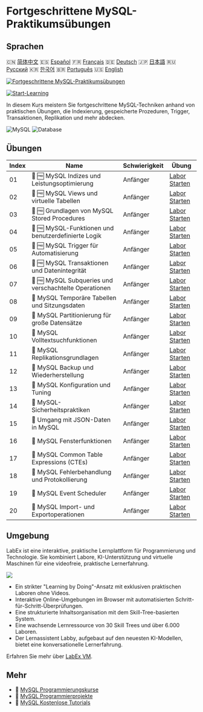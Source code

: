 # Fortgeschrittene MySQL-Praktikumsübungen

## Sprachen

🇨🇳 [简体中文](README_zh.md) 🇪🇸 [Español](README_es.md) 🇫🇷 [Français](README_fr.md) 🇩🇪 [Deutsch](README_de.md) 🇯🇵 [日本語](README_ja.md) 🇷🇺 [Русский](README_ru.md) 🇰🇷 [한국어](README_ko.md) 🇧🇷 [Português](README_pt.md) 🇺🇸 [English](README.md) 

[![Fortgeschrittene MySQL-Praktikumsübungen](https://cover-creator.labex.io/advanced-mysql-practical-labs.png?lang=de)](https://labex.io/de/courses/advanced-mysql-practical-labs)

[![Start-Learning](https://img.shields.io/badge/Start-Learning-whitesmoke?style=for-the-badge)](https://labex.io/de/courses/advanced-mysql-practical-labs)

In diesem Kurs meistern Sie fortgeschrittene MySQL-Techniken anhand von praktischen Übungen, die Indexierung, gespeicherte Prozeduren, Trigger, Transaktionen, Replikation und mehr abdecken.

![MySQL](https://img.shields.io/badge/MySQL-whitesmoke?style=for-the-badge&logo=mysql)
![Database](https://img.shields.io/badge/Database-whitesmoke?style=for-the-badge&logo=database)


## Übungen

|   Index | Name                                                  | Schwierigkeit   | Übung                                                                                                                             |
|---------|-------------------------------------------------------|-----------------|-----------------------------------------------------------------------------------------------------------------------------------|
|      01 | 📖 🆓 MySQL Indizes und Leistungsoptimierung          | Anfänger        | <a target='_blank' href='https://labex.io/de/tutorials/mysql-mysql-indexes-and-performance-optimization-550910'>Labor Starten</a> |
|      02 | 📖 🆓 MySQL Views und virtuelle Tabellen              | Anfänger        | <a target='_blank' href='https://labex.io/de/tutorials/mysql-mysql-views-and-virtual-tables-550920'>Labor Starten</a>             |
|      03 | 📖 🆓 Grundlagen von MySQL Stored Procedures          | Anfänger        | <a target='_blank' href='https://labex.io/de/tutorials/mysql-mysql-stored-procedures-basics-550915'>Labor Starten</a>             |
|      04 | 📖 🆓 MySQL-Funktionen und benutzerdefinierte Logik   | Anfänger        | <a target='_blank' href='https://labex.io/de/tutorials/mysql-mysql-functions-and-custom-logic-550908'>Labor Starten</a>           |
|      05 | 📖 🆓 MySQL Trigger für Automatisierung               | Anfänger        | <a target='_blank' href='https://labex.io/de/tutorials/mysql-mysql-triggers-for-automation-550919'>Labor Starten</a>              |
|      06 | 📖 🆓 MySQL Transaktionen und Datenintegrität         | Anfänger        | <a target='_blank' href='https://labex.io/de/tutorials/mysql-mysql-transactions-and-data-integrity-550918'>Labor Starten</a>      |
|      07 | 📖 🆓 MySQL Subqueries und verschachtelte Operationen | Anfänger        | <a target='_blank' href='https://labex.io/de/tutorials/mysql-mysql-subqueries-and-nested-operations-550916'>Labor Starten</a>     |
|      08 | 📖  MySQL Temporäre Tabellen und Sitzungsdaten        | Anfänger        | <a target='_blank' href='https://labex.io/de/tutorials/mysql-mysql-temporary-tables-and-session-data-550917'>Labor Starten</a>    |
|      09 | 📖  MySQL Partitionierung für große Datensätze        | Anfänger        | <a target='_blank' href='https://labex.io/de/tutorials/mysql-mysql-partitioning-for-large-datasets-550912'>Labor Starten</a>      |
|      10 | 📖  MySQL Volltextsuchfunktionen                      | Anfänger        | <a target='_blank' href='https://labex.io/de/tutorials/mysql-mysql-full-text-search-capabilities-550907'>Labor Starten</a>        |
|      11 | 📖  MySQL Replikationsgrundlagen                      | Anfänger        | <a target='_blank' href='https://labex.io/de/tutorials/mysql-mysql-replication-basics-550913'>Labor Starten</a>                   |
|      12 | 📖  MySQL Backup und Wiederherstellung                | Anfänger        | <a target='_blank' href='https://labex.io/de/tutorials/mysql-mysql-backup-and-recovery-550902'>Labor Starten</a>                  |
|      13 | 📖  MySQL Konfiguration und Tuning                    | Anfänger        | <a target='_blank' href='https://labex.io/de/tutorials/mysql-mysql-configuration-and-tuning-550904'>Labor Starten</a>             |
|      14 | 📖  MySQL-Sicherheitspraktiken                        | Anfänger        | <a target='_blank' href='https://labex.io/de/tutorials/mysql-mysql-security-best-practices-550914'>Labor Starten</a>              |
|      15 | 📖  Umgang mit JSON-Daten in MySQL                    | Anfänger        | <a target='_blank' href='https://labex.io/de/tutorials/mysql-mysql-json-data-handling-550911'>Labor Starten</a>                   |
|      16 | 📖  MySQL Fensterfunktionen                           | Anfänger        | <a target='_blank' href='https://labex.io/de/tutorials/mysql-mysql-window-functions-550921'>Labor Starten</a>                     |
|      17 | 📖  MySQL Common Table Expressions (CTEs)             | Anfänger        | <a target='_blank' href='https://labex.io/de/tutorials/mysql-mysql-common-table-expressions-ctes-550903'>Labor Starten</a>        |
|      18 | 📖  MySQL Fehlerbehandlung und Protokollierung        | Anfänger        | <a target='_blank' href='https://labex.io/de/tutorials/mysql-mysql-error-handling-and-logging-550905'>Labor Starten</a>           |
|      19 | 📖  MySQL Event Scheduler                             | Anfänger        | <a target='_blank' href='https://labex.io/de/tutorials/mysql-mysql-event-scheduler-550906'>Labor Starten</a>                      |
|      20 | 📖  MySQL Import- und Exportoperationen               | Anfänger        | <a target='_blank' href='https://labex.io/de/tutorials/mysql-mysql-import-and-export-operations-550909'>Labor Starten</a>         |

## Umgebung

LabEx ist eine interaktive, praktische Lernplattform für Programmierung und Technologie. Sie kombiniert Labore, KI-Unterstützung und virtuelle Maschinen für eine videofreie, praktische Lernerfahrung.

![](https://tutorial-screenshot.getvm.io/images/vm-1725247253.png)

- Ein strikter "Learning by Doing"-Ansatz mit exklusiven praktischen Laboren ohne Videos.
- Interaktive Online-Umgebungen im Browser mit automatisierten Schritt-für-Schritt-Überprüfungen.
- Eine strukturierte Inhaltsorganisation mit dem Skill-Tree-basierten System.
- Eine wachsende Lernressource von 30 Skill Trees und über 6.000 Laboren.
- Der Lernassistent Labby, aufgebaut auf den neuesten KI-Modellen, bietet eine konversationelle Lernerfahrung.

Erfahren Sie mehr über [LabEx VM](https://support.labex.io/using-labex/virtual-machine).

## Mehr

- 🔗 [MySQL Programmierungskurse](https://github.com/labex-labs/awesome-programming-courses)
- 🔗 [MySQL Programmierprojekte](https://github.com/labex-labs/awesome-programming-projects)
- 🔗 [MySQL Kostenlose Tutorials](https://github.com/labex-labs/mysql-free-tutorials)

